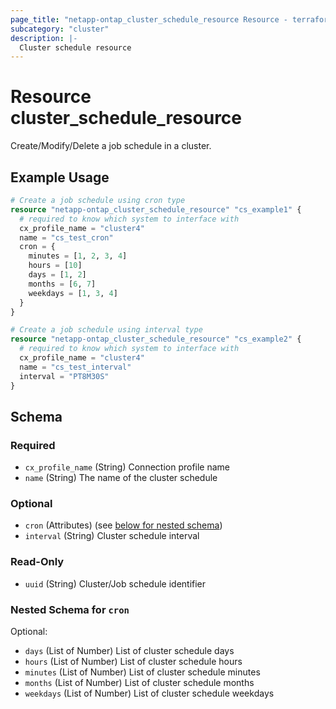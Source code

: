 ```yaml
---
page_title: "netapp-ontap_cluster_schedule_resource Resource - terraform-provider-netapp-ontap"
subcategory: "cluster"
description: |-
  Cluster schedule resource
---
```


# Resource cluster_schedule_resource

Create/Modify/Delete a job schedule in a cluster.

## Example Usage

```terraform
# Create a job schedule using cron type
resource "netapp-ontap_cluster_schedule_resource" "cs_example1" {
  # required to know which system to interface with
  cx_profile_name = "cluster4"
  name = "cs_test_cron"
  cron = {
    minutes = [1, 2, 3, 4]
    hours = [10]
    days = [1, 2]
    months = [6, 7]
    weekdays = [1, 3, 4]
  }
}

# Create a job schedule using interval type
resource "netapp-ontap_cluster_schedule_resource" "cs_example2" {
  # required to know which system to interface with
  cx_profile_name = "cluster4"
  name = "cs_test_interval"
  interval = "PT8M30S"
}
```

<!-- schema generated by tfplugindocs -->
## Schema

### Required

- `cx_profile_name` (String) Connection profile name
- `name` (String) The name of the cluster schedule

### Optional

- `cron` (Attributes) (see [below for nested schema](#nestedatt--cron))
- `interval` (String) Cluster schedule interval

### Read-Only

- `uuid` (String) Cluster/Job schedule identifier

<a id="nestedatt--cron"></a>
### Nested Schema for `cron`

Optional:

- `days` (List of Number) List of cluster schedule days
- `hours` (List of Number) List of cluster schedule hours
- `minutes` (List of Number) List of cluster schedule minutes
- `months` (List of Number) List of cluster schedule months
- `weekdays` (List of Number) List of cluster schedule weekdays


